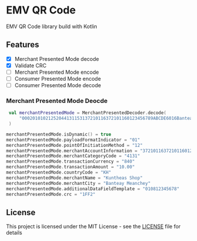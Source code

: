# EMV QR Code

EMV QR Code library build with Kotlin 

## Features

- [x] Merchant Presented Mode decode
- [x] Validate CRC
- [ ] Merchant Presented Mode encode
- [ ] Consumer Presented Mode encode
- [ ] Consumer Presented Mode decode

### Merchant Presented Mode Deocde

```kotlin
 val merchantPresentedMode = MerchantPresentedDecoder.decode(
     "00020101021252044131153137210116372101160123456789ABCDE6016Banteay Meanchey5913Kuntheas Shop5802KH540510.005303840621201081234567863041FF2"
 )

merchantPresentedMode.isDynamic() = true
merchantPresentedMode.payloadFormatIndicator = "01"
merchantPresentedMode.pointOfInitiationMethod = "12"
merchantPresentedMode.merchantAccountInformation = "37210116372101160123456789ABCDE"
merchantPresentedMode.merchantCategoryCode = "4131"
merchantPresentedMode.transactionCurrency = "840"
merchantPresentedMode.transactionAmount = "10.00"
merchantPresentedMode.countryCode = "KH"
merchantPresentedMode.merchantName = "Kuntheas Shop"
merchantPresentedMode.merchantCity = "Banteay Meanchey"
merchantPresentedMode.additionalDataFieldTemplate = "010812345678"
merchantPresentedMode.crc = "1FF2"
```

## License

This project is licensed under the MIT License - see the [LICENSE](LICENSE) file for details